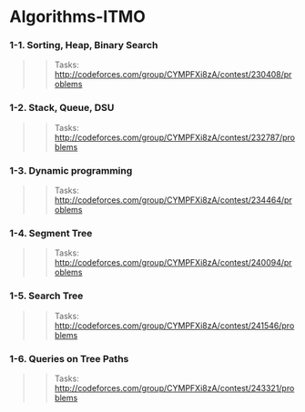 # Algorithms-ITMO

### 1-1. Sorting, Heap, Binary Search
> > Tasks: http://codeforces.com/group/CYMPFXi8zA/contest/230408/problems  

### 1-2. Stack, Queue, DSU
> > Tasks: http://codeforces.com/group/CYMPFXi8zA/contest/232787/problems  

### 1-3. Dynamic programming
> > Tasks: http://codeforces.com/group/CYMPFXi8zA/contest/234464/problems  

### 1-4. Segment Tree
> > Tasks: http://codeforces.com/group/CYMPFXi8zA/contest/240094/problems  

### 1-5. Search Tree
> > Tasks: http://codeforces.com/group/CYMPFXi8zA/contest/241546/problems   
 
### 1-6. Queries on Tree Paths
> > Tasks: http://codeforces.com/group/CYMPFXi8zA/contest/243321/problems  




